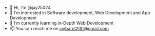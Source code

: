 - 👋 Hi, I’m @jay25024
- 👀 I’m interested in Software development, Web Development and App Development
- 🌱 I’m currently learning in-Depth Web Development
- 📫 You can reach me on jaybarot200@gmail.com

<!---
jay25024/jay25024 is a ✨ special ✨ repository because its `README.md` (this file) appears on your GitHub profile.
You can click the Preview link to take a look at your changes.
--->
